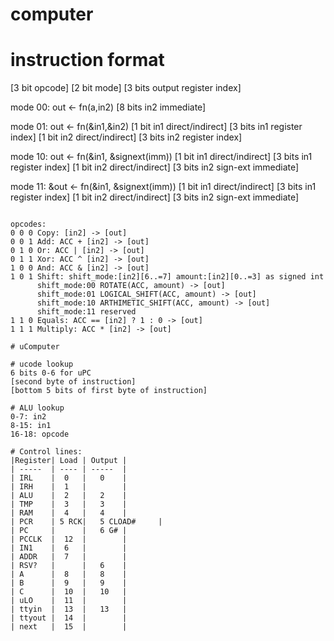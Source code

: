 


# computer  

# instruction format
[3 bit opcode]
[2 bit mode]
[3 bits output register index]

mode 00: out <- fn(a,in2)
[8 bits in2 immediate]

mode 01: out <- fn(&in1,&in2)
[1 bit in1 direct/indirect]
[3 bits in1 register index]
[1 bit in2 direct/indirect]
[3 bits in2 register index]

mode 10: out <- fn(&in1, &signext(imm))
[1 bit in1 direct/indirect]
[3 bits in1 register index]
[1 bit in2 direct/indirect]
[3 bits in2 sign-ext immediate]

mode 11: &out <- fn(&in1, &signext(imm))
[1 bit in1 direct/indirect]
[3 bits in1 register index]
[1 bit in2 direct/indirect]
[3 bits in2 sign-ext immediate]
```

opcodes:
0 0 0 Copy: [in2] -> [out]
0 0 1 Add: ACC + [in2] -> [out]
0 1 0 Or: ACC | [in2] -> [out]
0 1 1 Xor: ACC ^ [in2] -> [out]
1 0 0 And: ACC & [in2] -> [out]
1 0 1 Shift: shift_mode:[in2][6..=7] amount:[in2][0..=3] as signed int
      shift_mode:00 ROTATE(ACC, amount) -> [out]
      shift_mode:01 LOGICAL_SHIFT(ACC, amount) -> [out]
      shift_mode:10 ARTHIMETIC_SHIFT(ACC, amount) -> [out]
      shift_mode:11 reserved
1 1 0 Equals: ACC == [in2] ? 1 : 0 -> [out]
1 1 1 Multiply: ACC * [in2] -> [out]

# uComputer

# ucode lookup
6 bits 0-6 for uPC
[second byte of instruction]
[bottom 5 bits of first byte of instruction]

# ALU lookup
0-7: in2
8-15: in1
16-18: opcode

# Control lines:
|Register| Load | Output |
| -----  | ---- | -----  |
| IRL    |  0   |   0    |
| IRH    |  1   |        |
| ALU    |  2   |   2    |
| TMP    |  3   |   3    |
| RAM    |  4   |   4    |
| PCR    | 5 RCK|   5 CLOAD#     |
| PC     |      |   6 G# |
| PCCLK  |  12  |        |
| IN1    |  6   |        |
| ADDR   |  7   |        |
| RSV?   |      |   6    |
| A      |  8   |   8    |
| B      |  9   |   9    |
| C      |  10  |   10   |
| uLO    |  11  |        |
| ttyin  |  13  |   13   |
| ttyout |  14  |        |
| next   |  15  |        |
